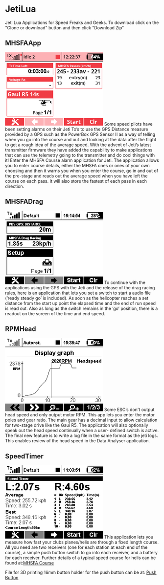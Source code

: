 # JetiLua
Jeti Lua Applications for Speed Freaks and Geeks. To download click on the "Clone or download" button and then click "Download Zip"

MHSFAApp
------
![alt text](https://github.com/AlCormack/JetiLua/blob/master/images/SpeedApp.png "MHSFAApp")
Some speed pilots have been setting alarms on their Jeti Tx’s to use the GPS Distance measure provided by a GPS such as the PowerBox GPS Sensor II as a way of telling when you go into the course and out and looking at the data after the flight to get a rough idea of the average speed. With the advent of Jeti’s latest transmitter firmware they have added the capability to make applications that can use the telemetry going to the transmitter and do cool things with it! Enter the MHSFA Course alarm application for Jeti. The application allows you to enter course details, either the MHSFA ones or ones of your own choosing and then it warns you when you enter the course, go in and out of the pre-stage and reads out the average speed when you have left the course on each pass. It will also store the fastest of each pass in each direction.


MHSFADrag
------
![alt text](https://github.com/AlCormack/JetiLua/blob/master/images/DragRacing.bmp "MHSFAApp")
To continue with the applications using the GPS with the Jeti and the release of the drag racing rules, here is an application that lets you set a switch to start a audio file (‘ready steady go’ is included). As soon as the helicopter reaches a set distance from the start up point the elapsed time and the end of run speed is read out. Also as long as the switch remains in the ‘go’ position, there is a readout on the screen of the time and end speed.

RPMHead
------
![alt text](https://github.com/AlCormack/JetiLua/blob/master/images/HeadspeedGraph.bmp "MHSFAApp")
Some ESC’s don't output head speed and only output motor RPM. This app lets you enter the motor poles and gear ratio. The main gear has a decimal input to allow calculation for two-stage drive like the Gaui R5. The application will also optionally speak out the head speed continually when a user- defined switch is active. The final new feature is to write a log file in the same format as the jeti logs. This enables review of the head speed in the Data Analyser application.

SpeedTimer
------
![alt text](https://github.com/AlCormack/JetiLua/blob/master/images/SpeedTimer.bmp "SpeedTimer")
This application lets you measure how fast your clubs planes/helis are through a fixed length course. All you need are two receivers (one for each station at each end of the course), a simple push button switch to go into each receiver, and a battery for each receiver.
Further details of a typical speed course for helis can be found at:[MHSFA Course](https://www.mhsfa.org/the-course)

File for 3D printing 16mm button holder for the push button can be at: [Push Button](https://www.thingiverse.com/thing:4028005)
